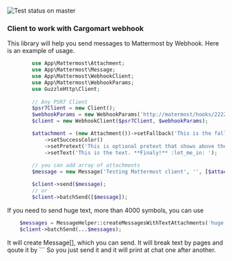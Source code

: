 ![Test status on master](https://github.com/denis-korolev/mattermost-webhook/workflows/Master%20status/badge.svg)
### Client to work with Cargomart webhook

This library will help you send messages to Mattermost by Webhook.
Here is an example of usage. 
```php
        use App\Mattermost\Attachment;
        use App\Mattermost\Message;
        use App\Mattermost\WebhookClient;
        use App\Mattermost\WebhookParams;
        use GuzzleHttp\Client;
        
        // Any PSR7 Client
        $psr7Client = new Client();
        $webhookParams = new WebhookParams('http://matermost/hooks/2222222222', 'town-square', 'tester');
        $client = new WebhookClient($psr7Client, $webhookParams);

        $attachment = (new Attachment())->setFallback('This is the fallback test for the attachment.')
            ->setSuccessColor()
            ->setPretext('This is optional pretext that shows above the attachment.')
            ->setText('This is the text. **Finaly!** :let_me_in: ');
            
        // you can add array of attachments
        $message = new Message('Testing Mattermost client', '', [$attachment]);

        $client->send($message);
        // or
        $client->batchSend([$message]);
```

If you need to send huge text, more than 4000 symbols, you can use 
```php 
    $messages = MessageHelper::createMessagesWithTextAttachments('huge text, longer 4000 symbols');
    $client->batchSend(...$messages);
```
It will create Message[], which you can send.
It will break text by pages and qoute it by \```
So you just send it and it will print at chat one after another. 